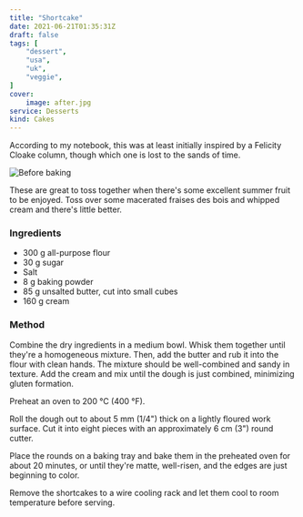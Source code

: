 ```yaml
---
title: "Shortcake"
date: 2021-06-21T01:35:31Z
draft: false
tags: [
    "dessert",
    "usa",
    "uk",
    "veggie",
]
cover:
    image: after.jpg
service: Desserts
kind: Cakes
---
```


According to my notebook, this was at least initially inspired by a Felicity Cloake column, though which one is lost to the sands of time.

![Before baking](before.jpg)

These are great to toss together when there's some excellent summer fruit to be enjoyed. Toss over some macerated fraises des bois and whipped cream and there's little better.

### Ingredients

* 300 g all-purpose flour
* 30 g sugar
* Salt
* 8 g baking powder
* 85 g unsalted butter, cut into small cubes
* 160 g cream

### Method

Combine the dry ingredients in a medium bowl. Whisk them together until they're a homogeneous mixture. Then, add the butter and rub it into the flour with clean hands. The mixture should be well-combined and sandy in texture. Add the cream and mix until the dough is just combined, minimizing gluten formation.

Preheat an oven to 200 °C (400 °F).

Roll the dough out to about 5 mm (1/4") thick on a lightly floured work surface. Cut it into eight pieces with an approximately 6 cm (3") round cutter.

Place the rounds on a baking tray and bake them in the preheated oven for about 20 minutes, or until they're matte, well-risen, and the edges are just beginning to color.

Remove the shortcakes to a wire cooling rack and let them cool to room temperature before serving.
